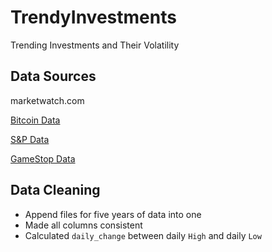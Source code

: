 # TrendyInvestments
Trending Investments and Their Volatility

## Data Sources
marketwatch.com

[Bitcoin Data](https://www.marketwatch.com/investing/cryptocurrency/btcusd/download-data)

[S&P Data](https://www.marketwatch.com/investing/index/spx/download-data)

[GameStop Data](https://www.marketwatch.com/investing/stock/gme/download-data)

## Data Cleaning
* Append files for five years of data into one
* Made all columns consistent
* Calculated `daily_change` between daily `High` and daily `Low`




